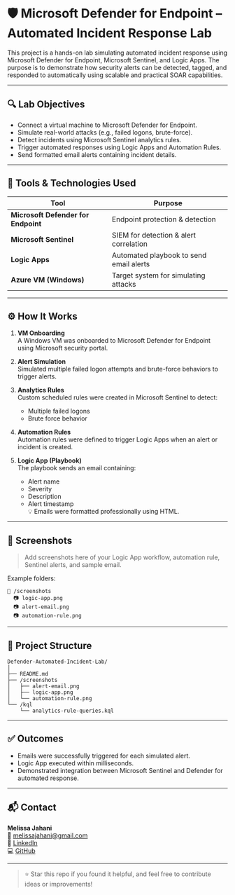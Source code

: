 # 🛡️ Microsoft Defender for Endpoint – Automated Incident Response Lab

This project is a hands-on lab simulating automated incident response using Microsoft Defender for Endpoint, Microsoft Sentinel, and Logic Apps. The purpose is to demonstrate how security alerts can be detected, tagged, and responded to automatically using scalable and practical SOAR capabilities.

---

## 🔍 Lab Objectives

- Connect a virtual machine to Microsoft Defender for Endpoint.
- Simulate real-world attacks (e.g., failed logons, brute-force).
- Detect incidents using Microsoft Sentinel analytics rules.
- Trigger automated responses using Logic Apps and Automation Rules.
- Send formatted email alerts containing incident details.

---

## 🧰 Tools & Technologies Used

| Tool | Purpose |
|------|---------|
| **Microsoft Defender for Endpoint** | Endpoint protection & detection |
| **Microsoft Sentinel** | SIEM for detection & alert correlation |
| **Logic Apps** | Automated playbook to send email alerts |
| **Azure VM (Windows)** | Target system for simulating attacks |

---

## ⚙️ How It Works

1. **VM Onboarding**  
   A Windows VM was onboarded to Microsoft Defender for Endpoint using Microsoft security portal.

2. **Alert Simulation**  
   Simulated multiple failed logon attempts and brute-force behaviors to trigger alerts.

3. **Analytics Rules**  
   Custom scheduled rules were created in Microsoft Sentinel to detect:
   - Multiple failed logons
   - Brute force behavior

4. **Automation Rules**  
   Automation rules were defined to trigger Logic Apps when an alert or incident is created.

5. **Logic App (Playbook)**  
   The playbook sends an email containing:
   - Alert name  
   - Severity  
   - Description  
   - Alert timestamp  
   💡 Emails were formatted professionally using HTML.

---

## 📸 Screenshots

> Add screenshots here of your Logic App workflow, automation rule, Sentinel alerts, and sample email.

Example folders:
```
📁 /screenshots  
  📷 logic-app.png  
  📷 alert-email.png  
  📷 automation-rule.png  
```

---

## 📁 Project Structure

```
Defender-Automated-Incident-Lab/
│
├── README.md
├── /screenshots
│   ├── alert-email.png
│   ├── logic-app.png
│   └── automation-rule.png
└── /kql
    └── analytics-rule-queries.kql
```

---

## ✅ Outcomes

- Emails were successfully triggered for each simulated alert.
- Logic App executed within milliseconds.
- Demonstrated integration between Microsoft Sentinel and Defender for automated response.

---

## 📬 Contact

**Melissa Jahani**  
📧 [melissajahani@gmail.com](mailto:melissajahani@gmail.com)  
🔗 [LinkedIn](https://www.linkedin.com/in/melissajahani)  
💻 [GitHub](https://github.com/melissajoon)

---

> ⭐ Star this repo if you found it helpful, and feel free to contribute ideas or improvements!
